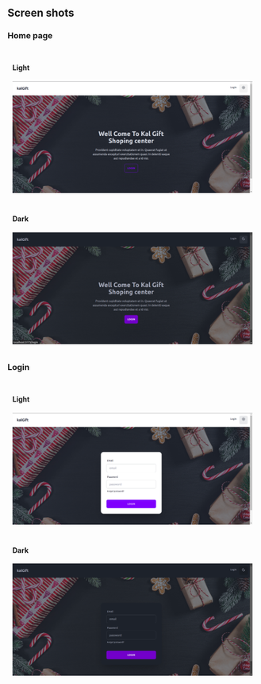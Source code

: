## Screen shots

### Home page

<div style="display: flex; flex-wrap: wrap;">

<div style="flex: 50%; padding: 10px;">
    <h4>Light</h4>
    <div>
        <img src="https://github.com/Yidne21/kalGift/blob/master/screenShot/HomePagelight.png
" alt="Light Image 1">
    </div>
</div>

<div style="flex: 50%; padding: 10px;">
    <h4>Dark</h4>
    <div>
        <img src="https://github.com/Yidne21/kalGift/blob/master/screenShot/HomeDark.png
" alt="Dark Image 1">
    </div>
</div>

</div>

### Login

<div style="display: flex; flex-wrap: wrap;">

<div style="flex: 50%; padding: 10px;">
    <h4>Light</h4>
    <div>
        <img src="https://github.com/Yidne21/kalGift/blob/master/screenShot/loginLight.png
" alt="Light Image 2">
    </div>
</div>

<div style="flex: 50%; padding: 10px;">
    <h4>Dark</h4>
    <div>
        <img src="https://github.com/Yidne21/kalGift/blob/master/screenShot/loginDark.png
" alt="Dark Image 2">
    </div>
</div>

</div>
